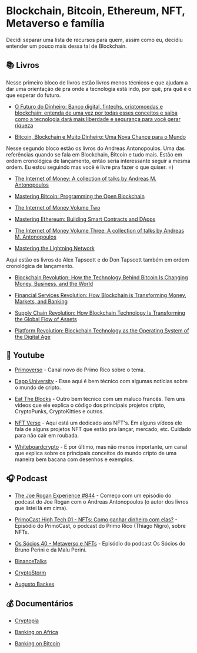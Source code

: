 # Blockchain, Bitcoin, Ethereum, NFT, Metaverso e família

Decidi separar uma lista de recursos para quem, assim como eu, decidiu entender um pouco mais dessa tal de Blockchain.

## 📚 Livros

Nesse primeiro bloco de livros estão livros menos técnicos e que ajudam a dar uma orientação de pra onde a tecnologia está indo, por quê, pra quê e o que esperar do futuro.

- [O Futuro do Dinheiro: Banco digital, fintechs, criptomoedas e blockchain: entenda de uma vez por todas esses conceitos e saiba como a tecnologia dará mais liberdade e segurança para você gerar riqueza](https://www.amazon.com.br/FUTURO-DINHEIRO-criptomoedas-blockchain-tecnologia/dp/8545203705/)

- [Bitcoin, Blockchain e Muito Dinheiro: Uma Nova Chance para o Mundo](https://www.amazon.com.br/Bitcoin-Blockchain-Muito-Dinheiro-Chance/dp/855889096X/)

Nesse segundo bloco estão os livros do Andreas Antonopoulos. Uma das referências quando se fala em Blockchain, Bitcoin e tudo mais. Estão em ordem cronológica de lançamento, então seria interessante seguir a mesma ordem. Eu estou seguindo mas você é livre pra fazer o que quiser. =) 

- [The Internet of Money: A collection of talks by Andreas M. Antonopoulos](https://www.amazon.com.br/Internet-Money-Collection-Andreas-Antonopoulos/dp/1537000454/)

- [Mastering Bitcoin: Programming the Open Blockchain](https://www.amazon.com.br/Mastering-Bitcoin-Programming-Blockchain-English-ebook/dp/B071K7FCD4/)

- [The Internet of Money Volume Two](https://www.amazon.com.br/Internet-Money-Two-English-ebook/dp/B075VB7LVG/)

- [Mastering Ethereum: Building Smart Contracts and DApps](https://www.amazon.com.br/Mastering-Ethereum-Building-Contracts-English-ebook/dp/B07KGLNL76/)

- [The Internet of Money Volume Three: A collection of talks by Andreas M. Antonopoulos](https://www.amazon.com.br/gp/product/B082H26TYZ/)

- [Mastering the Lightning Network](https://www.amazon.com.br/gp/product/B09MDQX9S8/)

Aqui estão os livros do Alex Tapscott e do Don Tapscott também em ordem cronológica de lançamento.

- [Blockchain Revolution: How the Technology Behind Bitcoin Is Changing Money, Business, and the World](https://www.amazon.com.br/gp/product/B0141ZP32E/)

- [Financial Services Revolution: How Blockchain is Transforming Money, Markets, and Banking](https://www.amazon.com.br/gp/product/B0849TW5TZ/)

- [Supply Chain Revolution: How Blockchain Technology Is Transforming the Global Flow of Assets](https://www.amazon.com.br/gp/product/B0872D8V81/)

- [Platform Revolution: Blockchain Technology as the Operating System of the Digital Age](https://www.amazon.com.br/gp/product/B09GCWWBY5/)

## 🎥 Youtube

- [Primoverso](https://www.youtube.com/channel/UCMbGt0MuxDW6rQAX_Ih8gvQ/videos) - Canal novo do Primo Rico sobre o tema.

- [Dapp University](https://www.youtube.com/c/DappUniversity/videos) - Esse aqui é bem técnico com algumas notícias sobre o mundo de cripto.

- [Eat The Blocks](https://www.youtube.com/c/EatTheBlocks/videos) - Outro bem técnico com um maluco francês. Tem uns vídeos que ele explica o código dos principais projetos cripto, CryptoPunks, CryptoKitties e outros.

- [NFT Verse](https://www.youtube.com/c/NFTVerse/videos) - Aqui está um dedicado aos NFT's. Em alguns vídeos ele fala de alguns projetos NFT que estão pra lançar, mercado, etc. Cuidado para não cair em roubada.

- [Whiteboardcrypto](https://www.youtube.com/c/WhiteboardCrypto/videos) - E por último, mas não menos importante, um canal que explica sobre os principais conceitos do mundo cripto de uma maneira bem bacana com desenhos e exemplos.

## 🎧 Podcast

- [The Joe Rogan Experience #844](https://open.spotify.com/episode/34Y7R17TW01bdF8lPPGJUJ?si=03c05d96a3bc42ae) - Começo com um episódio do podcast do Joe Rogan com o Andreas Antonopoulos (o autor dos livros que listei lá em cima).

- [PrimoCast High Tech 01 - NFTs: Como ganhar dinheiro com elas?](https://open.spotify.com/episode/1Mh3Nkn8bq6EuRvrcIPIZ0?si=e34811e9c8784041) - Episódio do PrimoCast, o podcast do Primo Rico (Thiago Nigro), sobre NFTs.

- [Os Sócios 40 - Metaverso e NFTs](https://open.spotify.com/episode/3EV9pNZ9uul4ffg95AaUF6?si=e02e50ecacf84593) - Episódio do podcast Os Sócios do Bruno Perini e da Malu Perini.

- [BinanceTalks](https://open.spotify.com/show/7j2W6NToGLQzV9VBeBj0ux?si=4094c675c7f34847)

- [CryptoStorm](https://open.spotify.com/show/4UnbKs0IaLB7ihco6tF6I3?si=7f2efa64c09c45eb)

- [Augusto Backes](https://open.spotify.com/show/6HbxnPw4sxnwn87EsG307Y?si=58c0701062104b9c)

## 💰 Documentários

- [Cryptopia](https://www.youtube.com/watch?v=l5TqlnD1ZSI)

- [Banking on Africa](https://www.youtube.com/watch?v=_VT_zpHQzBE)

- [Banking on Bitcoin](https://www.youtube.com/watch?v=ByvbAi924TI)